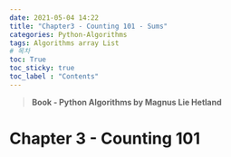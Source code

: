 ```yaml
---
date: 2021-05-04 14:22
title: "Chapter3 - Counting 101 - Sums"
categories: Python-Algorithms
tags: Algorithms array List
# 목차
toc: True  
toc_sticky: true 
toc_label : "Contents"
---
```


> **Book - Python Algorithms by Magnus Lie Hetland**

# Chapter 3 - Counting 101
